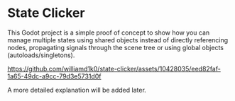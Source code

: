 # State Clicker

This Godot project is a simple proof of concept to show how you can manage multiple states using shared objects instead of directly referencing nodes, propagating signals through the scene tree or using global objects (autoloads/singletons).

https://github.com/williamd1k0/state-clicker/assets/10428035/eed82faf-1a65-49dc-a9cc-79d3e5731d0f

A more detailed explanation will be added later.
